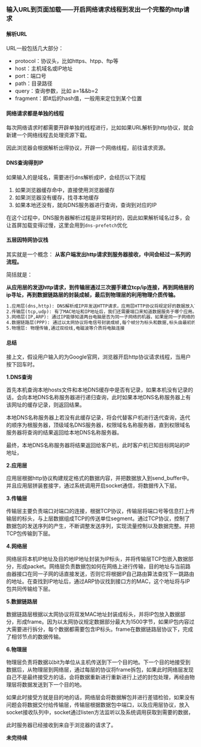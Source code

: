 ### 输入URL到页面加载——开启网络请求线程到发出一个完整的http请求



#### 解析URL

URL一般包括几大部分：

- protocol：协议头，比如https、htpp、ftp等
- host：主机域名或IP地址
- port：端口号
- path：目录路径
- query：查询参数，比如 a=1&&b=2
- fragment：即#后的hash值，一般用来定位到某个位置



#### 网络请求都是单独的线程

每次网络请求时都需要开辟单独的线程进行，比如如果URL解析到http协议，就会新建一个网络线程去处理资源下载。

因此浏览器会根据解析出得协议，开辟一个网络线程，前往请求资源。



#### DNS查询得到IP

如果输入的是域名，需要进行dns解析成IP，会经历以下流程

1. 如果浏览器缓存命中，直接使用浏览器缓存
2. 如果浏览器没有缓存，找寻本地缓存
3. 如果本地还没有，就向DNS服务器进行查询，查询到对应的IP

在这个过程中，DNS服务器解析过程是非常耗时的，因此如果解析域名过多，会让首屏加载变得过慢，这里会用到`dns-prefetch`优化



#### 五层因特网协议栈

其实就是一个概念： **从客户端发出http请求到服务器接收，中间会经过一系列的流程。**

简括就是：

**从应用层的发送http请求，到传输层通过三次握手建立tcp/ip连接，再到网络层的ip寻址，再到数据链路层的封装成帧，最后到物理层的利用物理介质传输。**

```html
1.应用层(dns,http): DNS解析成IP并发送HTTP请求，应用层HTTP协议将规定好的数据放入TCP数据包的数据部分。
2.传输层(tcp,udp): 有了MAC地址和IP地址后，我们还需要端口来知道数据服务于哪个应用。通过UDP协议封装端口信息进入UDP数据包，标头占用8个字节，总长度不超过65535，并将其放入IP数据包的数据部分。但是UDP协议传输上可靠性较差，为了提高网络可靠性，TCP协议诞生了，与UDP摆放的位置时一样的。
3.网络层(IP,ARP): 通过IP能够知道两台电脑是否为同一子网络的机器，如果是同一子网络的机器的话直接通过ARP协议就可以找到对方的MAC地址进行发送数据，否则还需经过网关以及路由协议处理，同样通过IP协议将数据链路层的帧进行再次封装，IP数据包的标头长度为20到60字节，整个数据包总长为65555字节，封装后将其放入以太网数据包。如果IP数据包超过了1500字节，将分开发送。
4.数据链路层(PPP): 通过以太网协议将电信号封装成帧,每个帧分为标头和数据,标头由最初的18字节提升为现在的22字节,数据最短为46字节,最长为1500字节。如果数据很长就需要分包发送。计算机通过MAC地址以及广播的方式找到目标机器
5.物理层: 物理传输,通过双绞线,电磁波等介质将电脑连接
```



#### 总结

接上文，假设用户输入的为Google官网，浏览器开启http协议请求线程，当用户按下回车时。

**1.DNS查询**

​	首先本机查询本地hosts文件和本地DNS缓存中是否有记录，如果本机没有记录的话，会向本地DNS名称服务器进行递归查询，此时如果本地DNS名称服务器上有该网址的缓存记录，则返回结果。

本地DNS名称服务器上若没有此缓存记录，将会代替客户机进行迭代查询，迭代的顺序为根服务器，顶级域名DNS服务器，权限域名名称服务器，直到权限域名服务器将查询的结果返回给本地DNS名称服务器。

最终，本地DNS名称服务器将结果返回给客户机，此时客户机已知目标网站的IP地址，

**2.应用层**

应用层根据http协议构建规定格式的数据内容，并把数据放入到send_buffer中。并且应用层拼装套接字，通过系统调用开启socket通信，将数据传入下层。

**3.传输层**

传输层主要负责端口对端口的连接，根据TCP协议，传输层将端口号等信息打上传输层的标头，与上层数据组成TCP的传送单位segment。通过TCP协议，控制了数据包的发送序列的产生，不断调整发送序列，实现流量控制以及数据完整。并把TCP包传输到下层。

**4.网络层**

网络层将本机IP地址及目的地IP地址封装为IP标头，并将传输层TCP包嵌入数据部分，形成packet。网络层负责数据包如何在网络上进行传输，目的地址与当前路由器接口在同一子网的话直接发送，否则它将根据IP自己路由算法查找下一跳路由的地址。在查找到IP地址后，通过ARP协议找到接口方的MAC，这个地址将与IP包共同传输给下层。

**5.数据链路层**

数据链路层根据以太网协议将双发MAC地址封装成标头，并将IP包放入数据部分，形成frame。因为以太网协议规定数据部分最大为1500字节，如果IP包内容过大需要进行拆分，每个数据都需要包含IP标头。frame在数据链路层协议下，完成了相邻节点的数据传输。

**6.物理层**

物理层负责将数据以bit为单位从主机传送到下一个目的地。下一个目的地接受到数据后，从物理层到网络层，通过每层的协议将frame拆包，如果此时网络层发现自己不是最终接受方的话，会将数据重新进行重新进行上述的封包处理，再经由物理层将数据发送到下一个目的地。

如果此时接受方就是目的地的话，网络层会将数据解包并进行差错检验，如果没有问题会将数据交付给传输层，传输层根据数据包中端口，以及应用层协议，放入socket接收队列中，socket通过listen方法监听以及系统调用获取到需要的数据，

此时服务器已经接收到来自于浏览器的请求了。

**未完待续**